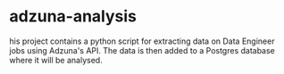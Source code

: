 # adzuna-analysis
his project contains a python script for extracting data on Data Engineer jobs using Adzuna's API. The data is then added to a Postgres database where it will be analysed.
